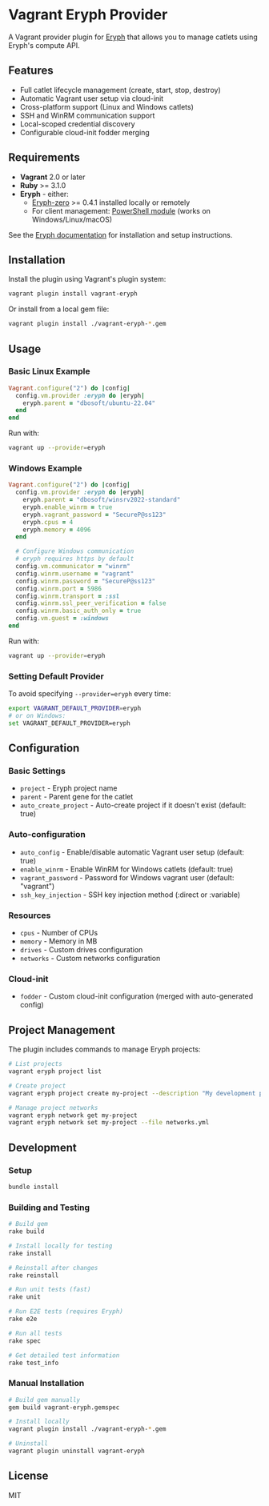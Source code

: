 # Vagrant Eryph Provider

A Vagrant provider plugin for [Eryph](https://www.eryph.io/) that allows you to manage catlets using Eryph's compute API.

## Features

- Full catlet lifecycle management (create, start, stop, destroy)
- Automatic Vagrant user setup via cloud-init
- Cross-platform support (Linux and Windows catlets)
- SSH and WinRM communication support
- Local-scoped credential discovery
- Configurable cloud-init fodder merging

## Requirements

- **Vagrant** 2.0 or later
- **Ruby** >= 3.1.0
- **Eryph** - either:
  - [Eryph-zero](https://www.eryph.io/downloads/eryph-zero) >= 0.4.1 installed locally or remotely
  - For client management: [PowerShell module](https://www.powershellgallery.com/packages/Eryph.ComputeClient) (works on Windows/Linux/macOS)

See the [Eryph documentation](https://www.eryph.io/docs) for installation and setup instructions.

## Installation

Install the plugin using Vagrant's plugin system:

```bash
vagrant plugin install vagrant-eryph
```

Or install from a local gem file:

```bash
vagrant plugin install ./vagrant-eryph-*.gem
```

## Usage

### Basic Linux Example

```ruby
Vagrant.configure("2") do |config|
  config.vm.provider :eryph do |eryph|
    eryph.parent = "dbosoft/ubuntu-22.04"
  end
end
```

Run with:
```bash
vagrant up --provider=eryph
```

### Windows Example

```ruby
Vagrant.configure("2") do |config|
  config.vm.provider :eryph do |eryph|
    eryph.parent = "dbosoft/winsrv2022-standard"
    eryph.enable_winrm = true
    eryph.vagrant_password = "SecureP@ss123"
    eryph.cpus = 4
    eryph.memory = 4096
  end

  # Configure Windows communication
  # eryph requires https by default
  config.vm.communicator = "winrm"
  config.winrm.username = "vagrant"
  config.winrm.password = "SecureP@ss123"
  config.winrm.port = 5986
  config.winrm.transport = :ssl
  config.winrm.ssl_peer_verification = false
  config.winrm.basic_auth_only = true  
  config.vm.guest = :windows
end
```

Run with:
```bash
vagrant up --provider=eryph
```

### Setting Default Provider

To avoid specifying `--provider=eryph` every time:

```bash
export VAGRANT_DEFAULT_PROVIDER=eryph
# or on Windows:
set VAGRANT_DEFAULT_PROVIDER=eryph
```

## Configuration

### Basic Settings
- `project` - Eryph project name
- `parent` - Parent gene for the catlet
- `auto_create_project` - Auto-create project if it doesn't exist (default: true)

### Auto-configuration
- `auto_config` - Enable/disable automatic Vagrant user setup (default: true)
- `enable_winrm` - Enable WinRM for Windows catlets (default: true)
- `vagrant_password` - Password for Windows vagrant user (default: "vagrant")
- `ssh_key_injection` - SSH key injection method (:direct or :variable)

### Resources
- `cpus` - Number of CPUs
- `memory` - Memory in MB
- `drives` - Custom drives configuration
- `networks` - Custom networks configuration

### Cloud-init
- `fodder` - Custom cloud-init configuration (merged with auto-generated config)

## Project Management

The plugin includes commands to manage Eryph projects:

```bash
# List projects
vagrant eryph project list

# Create project
vagrant eryph project create my-project --description "My development project"

# Manage project networks
vagrant eryph network get my-project
vagrant eryph network set my-project --file networks.yml
```

## Development

### Setup

```bash
bundle install
```

### Building and Testing

```bash
# Build gem
rake build

# Install locally for testing
rake install

# Reinstall after changes
rake reinstall

# Run unit tests (fast)
rake unit

# Run E2E tests (requires Eryph)
rake e2e

# Run all tests
rake spec

# Get detailed test information
rake test_info
```

### Manual Installation

```bash
# Build gem manually
gem build vagrant-eryph.gemspec

# Install locally
vagrant plugin install ./vagrant-eryph-*.gem

# Uninstall
vagrant plugin uninstall vagrant-eryph
```

## License

MIT
